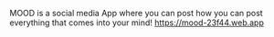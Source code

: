 MOOD is a social media App where you can post how you can post everything that comes into your mind!
https://mood-23f44.web.app
